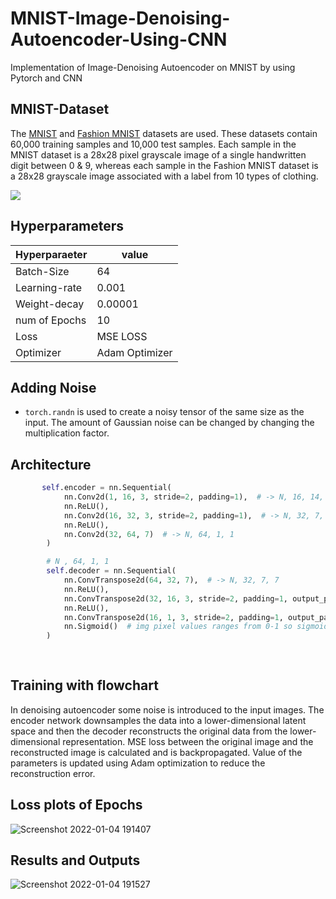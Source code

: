 # MNIST-Image-Denoising-Autoencoder-Using-CNN
Implementation of Image-Denoising Autoencoder on MNIST by using Pytorch and CNN




## MNIST-Dataset
The [MNIST](http://yann.lecun.com/exdb/mnist/) and [Fashion MNIST](https://github.com/zalandoresearch/fashion-mnist) datasets are used. These datasets contain 60,000 training samples and 10,000 test samples. Each sample in the MNIST dataset is a 28x28 pixel grayscale image of a single handwritten digit between 0 & 9, whereas each sample in the Fashion MNIST dataset is a 28x28 grayscale image associated with a label from 10 types of clothing.

 

![](https://i.imgur.com/FhAVzAp.png)









## Hyperparameters

| Hyperparaeter |value          |
| ------------- | ------------- |
| Batch-Size    | 64            |
| Learning-rate | 0.001         |
| Weight-decay  | 0.00001       |
| num of Epochs | 10            |
|  Loss         |  MSE LOSS     |
|  Optimizer    | Adam Optimizer|

## Adding Noise
* ```torch.randn``` is used to create a noisy tensor of the same size as the input. The amount of Gaussian noise can be changed by changing the multiplication factor.
 


## Architecture 

```   python
       self.encoder = nn.Sequential(
            nn.Conv2d(1, 16, 3, stride=2, padding=1),  # -> N, 16, 14, 14
            nn.ReLU(),
            nn.Conv2d(16, 32, 3, stride=2, padding=1),  # -> N, 32, 7, 7
            nn.ReLU(),
            nn.Conv2d(32, 64, 7)  # -> N, 64, 1, 1
        )

        # N , 64, 1, 1
        self.decoder = nn.Sequential(
            nn.ConvTranspose2d(64, 32, 7),  # -> N, 32, 7, 7
            nn.ReLU(),
            nn.ConvTranspose2d(32, 16, 3, stride=2, padding=1, output_padding=1),  # N, 16, 14, 14 (N,16,13,13 without output_padding)
            nn.ReLU(),
            nn.ConvTranspose2d(16, 1, 3, stride=2, padding=1, output_padding=1),  # N, 1, 28, 28  (N,1,27,27)
            nn.Sigmoid()  # img pixel values ranges from 0-1 so sigmoid used for final activation
        )
      
        
 ```
## Training with flowchart


In denoising autoencoder some noise is introduced to the input images. The encoder network downsamples the data into a lower-dimensional latent space and then the decoder reconstructs the original data from the lower-dimensional representation. MSE loss between the original image and the reconstructed image is calculated and is backpropagated. Value of the parameters is updated using Adam optimization to reduce the reconstruction error.

## Loss plots of Epochs
![Screenshot 2022-01-04 191407](https://user-images.githubusercontent.com/87975841/148068236-750c4830-767d-467f-b770-75487c785dc0.png)


## Results and Outputs
![Screenshot 2022-01-04 191527](https://user-images.githubusercontent.com/87975841/148068286-963d691c-9c8b-4f2a-a3af-5f07c508778e.png)



